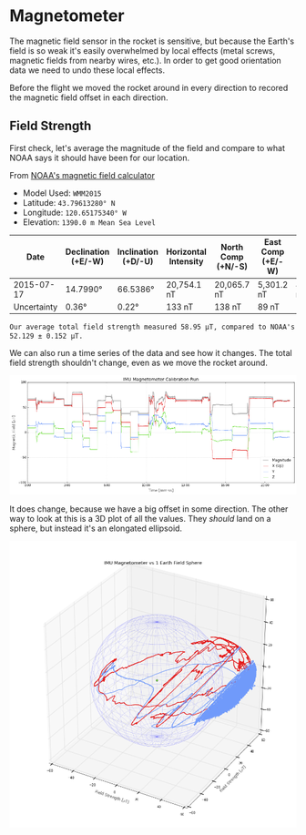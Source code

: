 
# Magnetometer

The magnetic field sensor in the rocket is sensitive, but because the Earth's field is so weak it's easily overwhelmed by local effects (metal screws, magnetic fields from nearby wires, etc.). In order to get good orientation data we need to undo these local effects.

Before the flight we moved the rocket around in every direction to recored the magnetic field offset in each direction.

## Field Strength

First check, let's average the magnitude of the field and compare to what NOAA says it should have been for our location.

From [NOAA's magnetic field calculator](https://www.ngdc.noaa.gov/geomag/magfield.shtml)


 - Model Used: `WMM2015`
 - Latitude: `43.79613280° N`
 - Longitude: `120.65175340° W`
 - Elevation: `1390.0 m Mean Sea Level`

| Date | Declination (+E/-W) | Inclination (+D/-U) | Horizontal Intensity | North Comp (+N/-S) | East Comp (+E/-W) | Vertical Comp (+D/-U) | Total Field |
| ---- | ------------------- | ------------------- | -------------------- | ------------------ | -------------------- | --------------------- | ----------- | 
| 2015-07-17   | 14.7990° | 66.5386° | 20,754.1 nT | 20,065.7 nT | 5,301.2 nT | 47,819.4 nT | 52,129.0 nT | 
| Uncertainty  |    0.36° |    0.22° |      133 nT |      138 nT |      89 nT |      165 nT | 152 nT      |



    Our average total field strength measured 58.95 μT, compared to NOAA's 52.129 ± 0.152 μT.
    


We can also run a time series of the data and see how it changes. The total field strength shouldn't change, even as we move the rocket around.




![](magnetometer_files/magnetometer_3_0.png)


It does change, because we have a big offset in some direction. The other way to look at this is a 3D plot of all the values. They _should_ land on a sphere, but instead it's an elongated ellipsoid.




![](magnetometer_files/magnetometer_5_0.png)



